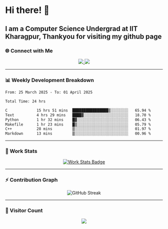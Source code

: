 # Hi there! 👋

## I am a Computer Science Undergrad at IIT Kharagpur, Thankyou for visiting my github page

### 🌐 Connect with Me
<p align="center">
  <a href="https://www.linkedin.com/in/sesidadi" target="_blank">
    <img src="https://img.shields.io/badge/LinkedIn-0077B5?style=for-the-badge&logo=linkedin&logoColor=white"/>
  </a>
  <a href="https://github.com/sesiii" target="_blank">
    <img src="https://img.shields.io/badge/GitHub-181717?style=for-the-badge&logo=github&logoColor=white"/>
  </a>
</p>

---

### 📊 Weekly Development Breakdown

```txt
From: 25 March 2025 - To: 01 April 2025

Total Time: 24 hrs

C             15 hrs 51 mins  ████████████████▒░░░░░░░░   65.94 %
Text          4 hrs 29 mins   ████▓░░░░░░░░░░░░░░░░░░░░   18.70 %
Python        1 hr 32 mins    █▓░░░░░░░░░░░░░░░░░░░░░░░   06.43 %
Makefile      1 hr 23 mins    █▒░░░░░░░░░░░░░░░░░░░░░░░   05.79 %
C++           28 mins         ▒░░░░░░░░░░░░░░░░░░░░░░░░   01.97 %
Markdown      13 mins         ▒░░░░░░░░░░░░░░░░░░░░░░░░   00.96 %
```

---

### 📌 Work Stats
<p align="center">
  <a href="https://github.com/sesiii/sesiii/actions/workflows/main.yml">
    <img src="https://github.com/sesiii/sesiii/actions/workflows/main.yml/badge.svg" alt="Work Stats Badge"/>
  </a>
</p>

---

### ⚡ Contribution Graph
<p align="center">
  <img src="https://streak-stats.demolab.com/?user=sesiii&theme=radical" alt="GitHub Streak"/>
</p>

---

### 👀 Visitor Count
<p align="center">
  <img src="https://profile-counter.glitch.me/sesiii/count.svg"/>
</p>
